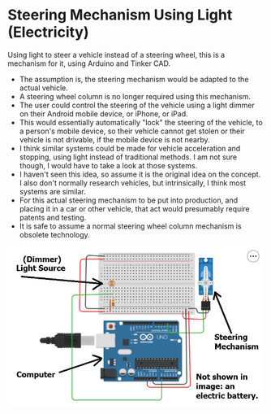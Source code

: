 # Steering Mechanism Using Light (Electricity)

Using light to steer a vehicle instead of a steering wheel, this is a mechanism for it, using Arduino and Tinker CAD.
- The assumption is, the steering mechanism would be adapted to the actual vehicle.
- A steering wheel column is no longer required using this mechanism.
- The user could control the steering of the vehicle using a light dimmer on their Android mobile device, or iPhone, or iPad.
- This would essentially automatically "lock" the steering of the vehicle, to a person's mobile device, so their vehicle cannot get stolen or their vehicle is not drivable, if the mobile device is not nearby.
- I think similar systems could be made for vehicle acceleration and stopping, using light instead of traditional methods. I am not sure though, I would have to take a look at those systems.
- I haven't seen this idea, so assume it is the original idea on the concept. I also don't normally research vehicles, but intrinsically, I think most systems are similar.
- For this actual steering mechanism to be put into production, and placing it in a car or other vehicle, that act would presumably require patents and testing.
- It is safe to assume a normal steering wheel column mechanism is obsolete technology.


![steering mechanism for vehicle](https://github.com/edorejel/robotics/blob/main/steering_mechanism/Screenshot%202024-11-17%20155127.png)

